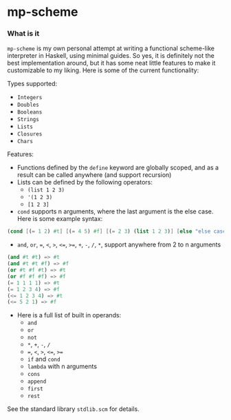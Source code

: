 # mp-scheme

### What is it

`mp-scheme` is my own personal attempt at writing a functional scheme-like interpreter in Haskell, using minimal guides. So yes, it is definitely not the best implementation around, but it has some neat little features to make it customizable to my liking. Here is some of the current functionality:

Types supported:

* `Integers`
* `Doubles`
* `Booleans`
* `Strings`
* `Lists`
* `Closures`
* `Chars`

Features:

* Functions defined by the `define` keyword are globally scoped, and as a result can be called anywhere (and support recursion)
* Lists can be defined by the following operators:
    * `(list 1 2 3)`
    * `'(1 2 3)`
    * `[1 2 3]`
* `cond` supports n arguments, where the last argument is the else case. Here is some example syntax:
```scheme 
(cond [(= 1 2) #t] [(= 4 5) #f] [(= 2 3) (list 1 2 3)] [else "else case"])
```
* `and`, `or`, `=`, `<`, `>`, `<=`, `>=`, `+`, `-`, `/`, `*`, support anywhere from 2 to n arguments
```scheme
(and #t #t) => #t
(and #t #t #f) => #f
(or #t #f #t) => #t
(or #f #f #f) => #f
(= 1 1 1 1) => #t
(= 1 2 3 4) => #f
(<= 1 2 3 4) => #t
(<= 5 2 1) => #f
```
* Here is a full list of built in operands:
    * `and`
    * `or`
    * `not`
    * `*`, `+`, `-`, `/`
    * `=`, `<`, `>`, `<=`, `>=`
    * `if` and `cond`
    * `lambda` with n arguments
    * `cons`
    * `append`
    * `first`
    * `rest`
    
See the standard library `stdlib.scm` for details.
    


